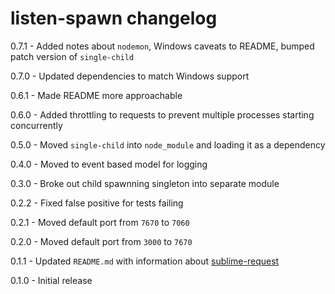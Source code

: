 # listen-spawn changelog
0.7.1 - Added notes about `nodemon`, Windows caveats to README, bumped patch version of `single-child`

0.7.0 - Updated dependencies to match Windows support

0.6.1 - Made README more approachable

0.6.0 - Added throttling to requests to prevent multiple processes starting concurrently

0.5.0 - Moved `single-child` into `node_module` and loading it as a dependency

0.4.0 - Moved to event based model for logging

0.3.0 - Broke out child spawnning singleton into separate module

0.2.2 - Fixed false positive for tests failing

0.2.1 - Moved default port from `7670` to `7060`

0.2.0 - Moved default port from `3000` to `7670`

0.1.1 - Updated `README.md` with information about [sublime-request](https://github.com/twolfson/sublime-request)

0.1.0 - Initial release